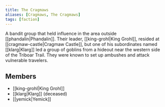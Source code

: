 ```yaml
---
title: The Cragmaws
aliases: [Cragmaws, The Cragmaws]
tags: [faction]
---
```

A bandit group that held influence in the area outside [[phandalin|Phandalin]]. Their leader, [[king-grohl|King Grohl]], resided at [[cragmaw-castle|Cragmaw Castle]], but one of his subordinates named [[klarg|Klarg]] led a group of goblins from a hideout near the western side of the Triboar Trail. They were known to set up ambushes and attack vulnerable travelers.

## Members
- [[king-grohl|King Grohl]]
- [[klarg|Klarg]] (deceased)
- [[yemick|Yemick]]